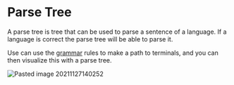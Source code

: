 # Parse Tree

A parse tree is tree that can be used to parse a sentence of a language. If a language is correct the parse tree will be able to parse it.

Use can use the [grammar](Grammar.md) rules to make a path to terminals, and you can then visualize this with a parse tree.

![Pasted image 20211127140252](Pasted%20image%2020211127140252.webp)